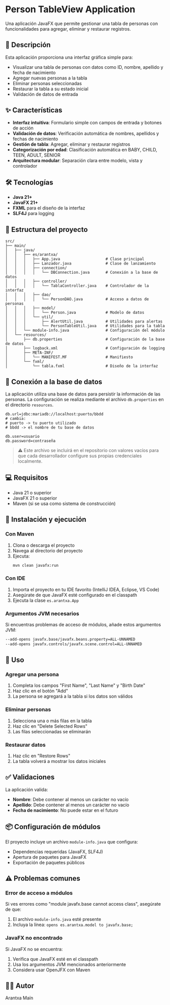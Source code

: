 # Person TableView Application

Una aplicación JavaFX que permite gestionar una tabla de personas con funcionalidades para agregar, eliminar y restaurar registros.

## 📝 Descripción

Esta aplicación proporciona una interfaz gráfica simple para:
- Visualizar una tabla de personas con datos como ID, nombre, apellido y fecha de nacimiento
- Agregar nuevas personas a la tabla
- Eliminar personas seleccionadas
- Restaurar la tabla a su estado inicial
- Validación de datos de entrada

## ✨ Características

- **Interfaz intuitiva**: Formulario simple con campos de entrada y botones de acción
- **Validación de datos**: Verificación automática de nombres, apellidos y fechas de nacimiento
- **Gestión de tabla**: Agregar, eliminar y restaurar registros
- **Categorización por edad**: Clasificación automática en BABY, CHILD, TEEN, ADULT, SENIOR
- **Arquitectura modular**: Separación clara entre modelo, vista y controlador

## 🛠 Tecnologías

- **Java 21+**
- **JavaFX 21+**
- **FXML** para el diseño de la interfaz
- **SLF4J** para logging

## 📁 Estructura del proyecto

```
src/
├── main/
│   ├── java/
│   │   ├── es/arantxa/
│   │   │   ├── App.java                    # Clase principal
│   │   │   ├── Lanzador.java               # Clase de lanzamiento
│   │   │   ├── connection/
│   │   │   │   └── DBConnection.java       # Conexión a la base de datos
│   │   │   ├── controller/
│   │   │   │   └── TablaController.java    # Controlador de la interfaz
│   │   │   ├── dao/
│   │   │   │   └── PersonDAO.java          # Acceso a datos de personas
│   │   │   ├── model/
│   │   │   │   └── Person.java             # Modelo de datos
│   │   │   └── util/
│   │   │       ├── AlertUtil.java          # Utilidades para alertas
│   │   │       └── PersonTableUtil.java    # Utilidades para la tabla
│   │   └── module-info.java                # Configuración del módulo
│   └── resources/
│       ├── db.properties                   # Configuración de la base de datos
│       ├── logback.xml                     # Configuración de logging
│       ├── META-INF/
│       │   └── MANIFEST.MF                 # Manifiesto
│       └── fxml/
│           └── tabla.fxml                  # Diseño de la interfaz
```

## 🔗 Conexión a la base de datos

La aplicación utiliza una base de datos para persistir la información de las personas. La configuración se realiza mediante el archivo `db.properties` en el directorio `resources`.

```properties
db.url=jdbc:mariadb://localhost:puerto/bbdd
# cambia: 
# puerto -> tu puerto utilizado
# bbdd -> el nombre de tu base de datos

db.user=usuario
db.password=contraseña
```
> ⚠️ Este archivo se incluirá en el repositorio con valores vacíos para que cada desarrollador configure sus propias credenciales localmente.


## 💻 Requisitos

- Java 21 o superior
- JavaFX 21 o superior
- Maven (si se usa como sistema de construcción)

## 🚀 Instalación y ejecución

### Con Maven

1. Clona o descarga el proyecto
2. Navega al directorio del proyecto
3. Ejecuta:
   ```bash
   mvn clean javafx:run
   ```

### Con IDE

1. Importa el proyecto en tu IDE favorito (IntelliJ IDEA, Eclipse, VS Code)
2. Asegúrate de que JavaFX esté configurado en el classpath
3. Ejecuta la clase `es.arantxa.App`

### Argumentos JVM necesarios

Si encuentras problemas de acceso de módulos, añade estos argumentos JVM:

```bash
--add-opens javafx.base/javafx.beans.property=ALL-UNNAMED
--add-opens javafx.controls/javafx.scene.control=ALL-UNNAMED
```

## 🧩 Uso

### Agregar una persona
1. Completa los campos "First Name", "Last Name" y "Birth Date"
2. Haz clic en el botón "Add"
3. La persona se agregará a la tabla si los datos son válidos

### Eliminar personas
1. Selecciona una o más filas en la tabla
2. Haz clic en "Delete Selected Rows"
3. Las filas seleccionadas se eliminarán

### Restaurar datos
1. Haz clic en "Restore Rows"
2. La tabla volverá a mostrar los datos iniciales

## ✅ Validaciones

La aplicación valida:
- **Nombre**: Debe contener al menos un carácter no vacío
- **Apellido**: Debe contener al menos un carácter no vacío
- **Fecha de nacimiento**: No puede estar en el futuro



## 📦 Configuración de módulos

El proyecto incluye un archivo `module-info.java` que configura:
- Dependencias requeridas (JavaFX, SLF4J)
- Apertura de paquetes para JavaFX
- Exportación de paquetes públicos

## ⚠️ Problemas comunes

### Error de acceso a módulos
Si ves errores como "module javafx.base cannot access class", asegúrate de que:
1. El archivo `module-info.java` esté presente
2. Incluya la línea: `opens es.arantxa.model to javafx.base;`

### JavaFX no encontrado
Si JavaFX no se encuentra:
1. Verifica que JavaFX esté en el classpath
2. Usa los argumentos JVM mencionados anteriormente
3. Considera usar OpenJFX con Maven



## 👨‍💻 Autor

Arantxa Maín